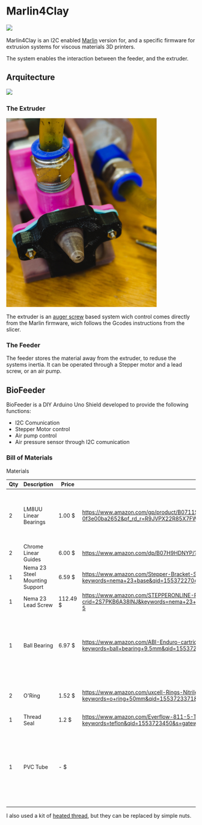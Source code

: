 # Marlin4Clay

<img src="images/print.png"  width="400" >

Marlin4Clay is an I2C enabled [Marlin](https://github.com/MarlinFirmware/Marlin) version for, and a specific firmware for extrusion systems for viscous materials 3D printers.

The system enables the interaction between the feeder, and the extruder. 

## Arquitecture

<img src="images/arquitecture.JPG"  width="400" >

### The Extruder
<img src="images/extruder.jpg"  width="400" >

The extruder is an [auger screw](http://unfoldfab.blogspot.com/2012/08/road-to-better-paste-extrusion-episode.html) based system wich control comes directly from the Marlin firmware, wich follows the Gcodes instructions from the slicer. 

### The Feeder

The feeder stores the material away from the extruder, to reduse the systems inertia. It can be operated through a Stepper motor and a lead screw, or an air pump. 

## BioFeeder

BioFeeder is a DIY Arduino Uno Shield developed to provide the following functions: 

- I2C Comunication
- Stepper Motor control
- Air pump control
- Air pressure sensor through I2C comunication

### Bill of Materials

 Materials

| Qty |  Description    |  Price  |           Link           | Notes  |
|-----|-----------------|---------|--------------------------|--------|
| 2   | LM8UU Linear Bearings    |  1.00 $| https://www.amazon.com/gp/product/B0711SNV4N?pf_rd_p=1581d9f4-062f-453c-b69e-0f3e00ba2652&pf_rd_r=R9JVPX22R85X7FW7D5QV   |    Order many, as those packages are more convinient than the unit price.    |
| 2   | Chrome Linear Guides    |  6.00 $| https://www.amazon.com/dp/B07H9HDNYP/?coliid=I3FH7XXY9FZOZL&colid=IKZOWO2NXR68&psc=0&ref_=lv_ov_lig_dp_it   |        |
| 1   | Nema 23 Steel Mounting Support  |  6.59 $| https://www.amazon.com/Stepper-Bracket-Support-Mounting-Engraving/dp/B075L92Y6B/ref=sr_1_1?keywords=nema+23+base&qid=1553722704&s=gateway&sr=8-1  |        |
| 1   | Nema 23 Lead Screw   |  112.49 $| https://www.amazon.com/STEPPERONLINE-Precision-Actuator-External-1-5875mm/dp/B07PTZ8JN4/ref=sr_1_5?crid=2S7PKB6A38INJ&keywords=nema+23+lead+screw&qid=1553722758&s=gateway&sprefix=nema23+lead%2Caps%2C135&sr=8-5   |        |
| 1   | Ball Bearing  |  6.97 $| https://www.amazon.com/ABI-Enduro-cartridge-bearing-9-5x22-2x7/dp/B001GSKOB0/ref=sr_1_18?keywords=ball+bearing+9.5mm&qid=1553723200&s=gateway&sr=8-18   | This one is expensive, but you just need it to fit your lead screw from the motor.        |
| 2   | O'Ring  |  1.52 $| https://www.amazon.com/uxcell-Rings-Nitrile-Rubber-Diameter/dp/B07HRRTRP9/ref=sr_1_13?keywords=o+ring+50mm&qid=1553723371&s=gateway&sr=8-13   |     I used a 50mm diam with a 3mm thickness   |
| 1   | Thread Seal |  1.2 $| https://www.amazon.com/Everflow-811-5-Thread-Plumbers-White/dp/B00538ITFW/ref=sr_1_2?keywords=teflon&qid=1553723450&s=gateway&sr=8-2   |        |
| 1   | PVC Tube |  - $| |     You can find it easily in a Home Depot store. I used an 52mm inner diam and 61 mm outer diam.   |

I also used a kit of [heated thread](https://www.amazon.com/DYWISHKEY-Knurled-Threaded-Embedment-Assortment/dp/B07MWBJB67/ref=sr_1_1?crid=3L2FCJJJOUFU8&keywords=thread+heat+set&qid=1553723758&s=gateway&sprefix=thread%2Caps%2C142&sr=8-1-spell), but they can be replaced by simple nuts.
